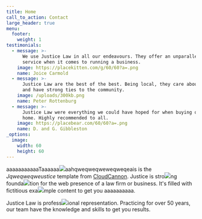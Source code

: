 ```yaml
---
title: Home
call_to_action: Contact
large_header: true
menu:
  footer:
    weight: 1
testimonials:
  - message: >-
      We use Justice Law in all our endeavours. They offer an unparalleled
      service when it comes to running a business.
    image: https://placekitten.com/g/60/60?a=.png
    name: Joice Carmold
  - message: >-
      Justice Law are the best of the best. Being local, they care about people
      and have strong ties to the community.
    image: /uploads/300kb.png
    name: Peter Rottenburg
  - message: >-
      Justice Law were everything we could have hoped for when buying our first
      home. Highly recommended to all.
    image: https://placebear.com/60/60?a=.png
    name: D. and G. Gibbleston
_options:
  image:
    width: 60
    height: 60
---
```

aaaaaaaaaaaTaaaaaa![](/uploads/oxide-developer.png)aahqweqweqweweqweqeais is the *Jqweqweqweustice* template from [CloudCannon](https://cloudcannon.com/). Justice is stro![](/uploads/burosscracy.png)ng founda![](/uploads/burosscracy.png)tion for the web presence of a law firm or business. It's filled with fictitious exa![](/uploads/nutmeg.jpg)mple content to get you aaaaaaaaaa.

Justice Law is profess![](/uploads/cinnamon-copy.png)ional representation. Practicing for over 50 years, our team have the knowledge and skills to get you results.